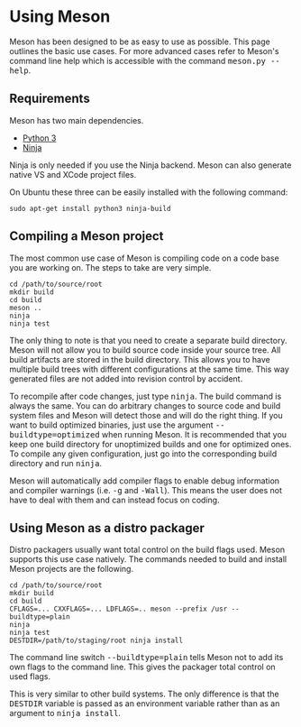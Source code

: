 Using Meson
==

Meson has been designed to be as easy to use as possible. This page outlines the basic use cases. For more advanced cases refer to Meson's command line help which is accessible with the command <tt>meson.py --help</tt>.

Requirements
--

Meson has two main dependencies.

* [Python 3](http://python.org)
* [Ninja](http://martine.github.com/ninja/)

Ninja is only needed if you use the Ninja backend. Meson can also generate native VS and XCode project files.

On Ubuntu these three can be easily installed with the following command:

    sudo apt-get install python3 ninja-build

Compiling a Meson project
--

The most common use case of Meson is compiling code on a code base you are working on. The steps to take are very simple.

    cd /path/to/source/root
    mkdir build
    cd build
    meson ..
    ninja
    ninja test

The only thing to note is that you need to create a separate build directory. Meson will not allow you to build source code inside your source tree. All build artifacts are stored in the build directory. This allows you to have multiple build trees with different configurations at the same time. This way generated files are not added into revision control by accident. 

To recompile after code changes, just type <tt>ninja</tt>. The build command is always the same. You can do arbitrary changes to source code and build system files and Meson will detect those and will do the right thing. If you want to build optimized binaries, just use the argument <tt>--buildtype=optimized</tt> when running Meson. It is recommended that you keep one build directory for unoptimized builds and one for optimized ones. To compile any given configuration, just go into the corresponding build directory and run <tt>ninja</tt>.

Meson will automatically add compiler flags to enable debug information and compiler warnings (i.e. <tt>-g</tt> and <tt>-Wall</tt>). This means the user does not have to deal with them and can instead focus on coding.

Using Meson as a distro packager
--

Distro packagers usually want total control on the build flags used. Meson supports this use case natively. The commands needed to build and install Meson projects are the following.

    cd /path/to/source/root
    mkdir build
    cd build
    CFLAGS=... CXXFLAGS=... LDFLAGS=.. meson --prefix /usr --buildtype=plain
    ninja
    ninja test
    DESTDIR=/path/to/staging/root ninja install

The command line switch <tt>--buildtype=plain</tt> tells Meson not to add its own flags to the command line. This gives the packager total control on used flags.

This is very similar to other build systems. The only difference is that the <tt>DESTDIR</tt> variable is passed as an environment variable rather than as an argument to <tt>ninja install</tt>.